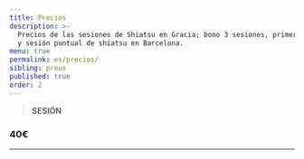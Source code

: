 ```yaml
---
title: Precios
description: >-
  Precios de las sesiones de Shiatsu en Gracia; bono 3 sesiones, primera sesión
  y sesión puntual de shiatsu en Barcelona.
menu: true
permalink: es/precios/
sibling: preus
published: true
order: 2
---
```




> **SESIÓN**

### 40€

---

